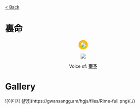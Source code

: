 [< Back](./?page=artist)

# 裏命

<p style="text-align:center;"><img src="https://gwansangg.am/hgjs/files/rime.png" style="max-width: 200px; border-radius: 50%; border: 7px solid #FFBB00;"></p>
<p style="text-align:center;"><img src="https://gwansangg.am/hgjs/files/Rime-full.png"></p>

<p style="text-align: center;">Voice of: <b><a href="./?page=artist/zaiyu">宰予</a></b></p>

# Gallery

<div class="gallery-container">
  ![이미지 설명](https://gwansangg.am/hgjs/files/Rime-full.png)(./)
  
</div>
